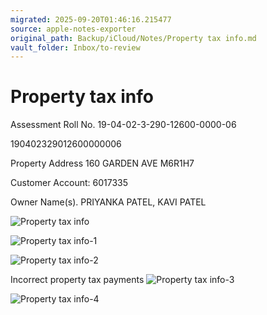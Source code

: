 ```yaml
---
migrated: 2025-09-20T01:46:16.215477
source: apple-notes-exporter
original_path: Backup/iCloud/Notes/Property tax info.md
vault_folder: Inbox/to-review
---
```

# Property tax info

Assessment Roll No.
19-04-02-3-290-12600-0000-06

190402329012600000006

Property Address
160 GARDEN AVE
M6R1H7

Customer Account:
6017335

Owner Name(s).
PRIYANKA PATEL, KAVI PATEL

![Property tax info](images/Property%20tax%20info.jpeg)

![Property tax info-1](images/Property%20tax%20info-1.jpeg)

![Property tax info-2](images/Property%20tax%20info-2.jpeg)

Incorrect property tax payments 
![Property tax info-3](images/Property%20tax%20info-3.png)

![Property tax info-4](images/Property%20tax%20info-4.png)

